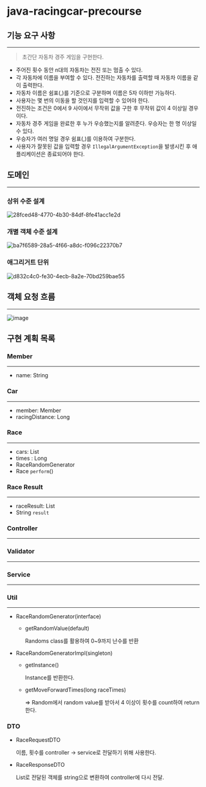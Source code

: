 # java-racingcar-precourse

## 기능 요구 사항

---

> 초간단 자동차 경주 게임을 구현한다.

- 주어진 횟수 동안 n대의 자동차는 전진 또는 멈출 수 있다.
- 각 자동차에 이름을 부여할 수 있다. 전진하는 자동차를 출력할 때 자동차 이름을 같이 출력한다.
- 자동차 이름은 쉼표(,)를 기준으로 구분하며 이름은 5자 이하만 가능하다.
- 사용자는 몇 번의 이동을 할 것인지를 입력할 수 있어야 한다.
- 전진하는 조건은 0에서 9 사이에서 무작위 값을 구한 후 무작위 값이 4 이상일 경우이다.
- 자동차 경주 게임을 완료한 후 누가 우승했는지를 알려준다. 우승자는 한 명 이상일 수 있다.
- 우승자가 여러 명일 경우 쉼표(,)를 이용하여 구분한다.
- 사용자가 잘못된 값을 입력할 경우 `IllegalArgumentException`을 발생시킨 후 애플리케이션은 종료되어야 한다.

## 도메인

---

### 상위 수준 설계
![28fced48-4770-4b30-84df-8fe41acc1e2d](https://github.com/user-attachments/assets/c78e9534-2f6b-444c-b850-52e264b472df)

### 개별 객체 수준 설계
![ba7f6589-28a5-4f66-a8dc-f096c22370b7](https://github.com/user-attachments/assets/cdc2d579-754d-4b4c-a1fa-65000d33595c)


### 애그리거트 단위
![d832c4c0-fe30-4ecb-8a2e-70bd259bae55](https://github.com/user-attachments/assets/62cf88cd-a2d9-4ae9-a859-fcaa03685972)



## 객체 요청 흐름

---
![image](https://github.com/user-attachments/assets/c00fe434-42d8-4321-9dbd-f5b13ae7d7a1)


## 구현 계획 목록

### Member

---

- name: String

### Car

---

- member: Member
- racingDistance: Long

### Race

---

- cars: List<Cars>
- times : Long
- RaceRandomGenerator
- Race `perform`()

### Race Result

---

- raceResult: List<Cars>
- String `result`

### Controller

---

### Validator

---

### Service

---

### Util

---

- RaceRandomGenerator(interface)
    - getRandomValue(default)
  
      Randoms class를 활용하여 0~9까지 난수를 반환


- RaceRandomGeneratorImpl(singleton)
    - getInstance()

      Instance를 반환한다.
    - getMoveForwardTimes(long raceTimes)

      => Random에서 random value를 받아서 4 이상이 횟수를 count하여 return한다.

### DTO
- RaceRequestDTO

    이름, 횟수를 controller -> service로 전달하기 위해 사용한다.


- RaceResponseDTO

    List<Car>로 전달된 객체를 string으로 변환하여 controller에 다시 전달.